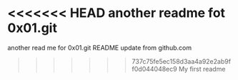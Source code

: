 <<<<<<< HEAD
another readme fot 0x01.git
=======
another read me for 0x01.git
README update from github.com
>>>>>>> 737c75fe5ec158d3aa4a92e2ab9ff0d044048ec9
My first readme
